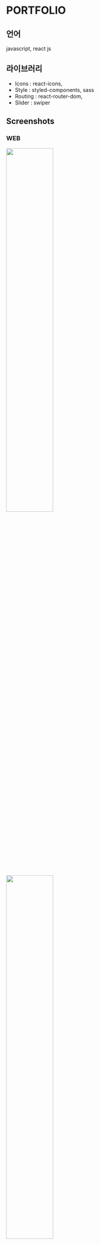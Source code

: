 # PORTFOLIO

## 언어

javascript, react js

## 라이브러리

- Icons : react-icons,
- Style : styled-components, sass
- Routing : react-router-dom,
- Slider : swiper

## Screenshots

### WEB

<img src="https://velog.velcdn.com/images/miogy/post/ed7a2893-437c-4182-8ca7-51237c6538eb/image.png" width="50%"> <img src="https://velog.velcdn.com/images/miogy/post/e6023bb5-4f93-4191-872b-66176c13bbac/image.png" width="50%">

### Tablet & Phone

<img src="https://velog.velcdn.com/images/miogy/post/6575cded-68dc-4670-bdde-104c638b816b/image.png" width="30%"> <img src="https://velog.velcdn.com/images/miogy/post/c97c2670-ea37-404d-a8db-035ace0f2823/image.png" width="30%">
<img src="https://user-images.githubusercontent.com/99234582/195491467-c4a88338-7a36-4241-89fa-fd0da23e8c86.png" width="15%"> <img src="https://user-images.githubusercontent.com/99234582/195491486-783d28ef-fb06-40f9-acfa-6e6aa8365be0.png" width="15%">
